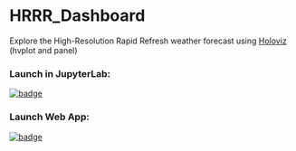 # HRRR_Dashboard
Explore the High-Resolution Rapid Refresh weather forecast using [Holoviz](holoviz.org) (hvplot and panel)

### Launch in JupyterLab: 

[![badge](https://img.shields.io/static/v1.svg?logo=Jupyter&label=Pangeo+Binder&message=AWS+us-west-2&color=green)](https://aws-uswest2-binder.pangeo.io/v2/gh/reproducible-notebooks/HRRR-Dashboard/binder?urlpath=git-pull?repo=https://github.com/reproducible-notebooks/HRRR-Dashboard%26amp%3Bbranch=master%26amp%3Burlpath=lab/tree/HRRR-Dashboard/HRRR_Dashboard.ipynb%3Fautodecode)

### Launch Web App: 

[![badge](https://img.shields.io/static/v1.svg?logo=Jupyter&label=Binder&message=Panel+app&color=green)](https://aws-uswest2-binder.pangeo.io/v2/gh/reproducible-notebooks/HRRR-Dashboard/binder?urlpath=git-pull?repo=https://github.com/reproducible-notebooks/HRRR_Dashboard%26amp%3Bbranch=master%26amp%3Burlpath=panel)
